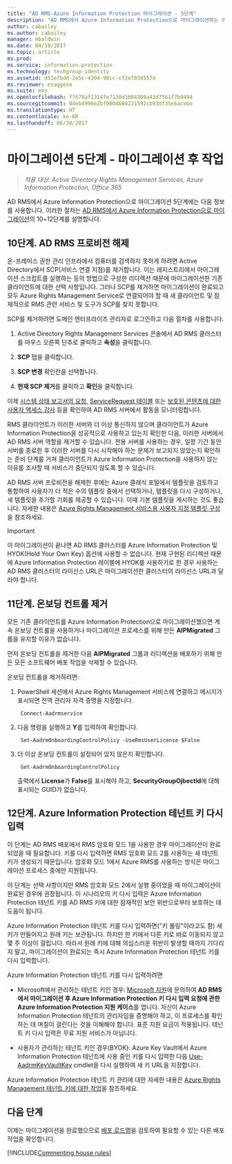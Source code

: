 ```yaml
---
title: "AD RMS-Azure Information Protection 마이그레이션 - 5단계"
description: "AD RMS에서 Azure Information Protection으로 마이그레이션하는 과정의 다섯 번째 단계로, AD RMS에서 Azure Information Protection으로 마이그레이션 10~12단계가 포함됩니다."
author: cabailey
ms.author: cabailey
manager: mbaldwin
ms.date: 04/18/2017
ms.topic: article
ms.prod: 
ms.service: information-protection
ms.technology: techgroup-identity
ms.assetid: d51e7bdd-2e5c-4304-98cc-cf2e7858557d
ms.reviewer: esaggese
ms.suite: ems
ms.openlocfilehash: f7678af1314fe7130d1084309a43d7561f7b9494
ms.sourcegitcommit: 04eb4990e2bf0004684221592cb93df35e6acebe
ms.translationtype: HT
ms.contentlocale: ko-KR
ms.lasthandoff: 06/30/2017
---
```

# <a name="migration-phase-5---post-migration-tasks"></a>마이그레이션 5단계 - 마이그레이션 후 작업

>*적용 대상: Active Directory Rights Management Services, Azure Information Protection, Office 365*


AD RMS에서 Azure Information Protection으로 마이그레이션 5단계에는 다음 정보를 사용합니다. 이러한 절차는 [AD RMS에서 Azure Information Protection으로 마이그레이션](migrate-from-ad-rms-to-azure-rms.md)의 10~12단계를 설명합니다.

## <a name="step-10-deprovison-ad-rms"></a>10단계. AD RMS 프로비전 해제

온-프레미스 권한 관리 인프라에서 컴퓨터를 검색하지 못하게 하려면 Active Directory에서 SCP(서비스 연결 지점)를 제거합니다. 이는 레지스트리에서 마이그레이션 스크립트를 실행하는 등의 방법으로 구성한 리디렉션 때문에 마이그레이션한 기존 클라이언트에 대한 선택 사항입니다. 그러나 SCP를 제거하면 마이그레이션이 완료되고 모두 Azure Rights Management Service로 연결되어야 할 때 새 클라이언트 및 잠재적으로 RMS 관련 서비스 및 도구가 SCP를 찾지 못합니다. 

SCP를 제거하려면 도메인 엔터프라이즈 관리자로 로그인하고 다음 절차를 사용합니다.

1. Active Directory Rights Management Services 콘솔에서 AD RMS 클러스터를 마우스 오른쪽 단추로 클릭하고 **속성**을 클릭합니다.

2. **SCP** 탭을 클릭합니다.

3. **SCP 변경** 확인란을 선택합니다.

4. **현재 SCP 제거**를 클릭하고 **확인**을 클릭합니다.

이제 [시스템 상태 보고서의 요청](https://technet.microsoft.com/library/ee221012%28v=ws.10%29.aspx), [ServiceRequest 테이블](http://technet.microsoft.com/library/dd772686%28v=ws.10%29.aspx) 또는 [보호된 콘텐츠에 대한 사용자 액세스 감사](http://social.technet.microsoft.com/wiki/contents/articles/3440.ad-rms-frequently-asked-questions-faq.aspx) 등을 확인하여 AD RMS 서버에서 활동을 모니터링합니다. 

RMS 클라이언트가 이러한 서버와 더 이상 통신하지 않으며 클라이언트가 Azure Information Protection을 성공적으로 사용하고 있는지 확인한 다음, 이러한 서버에서 AD RMS 서버 역할을 제거할 수 있습니다. 전용 서버를 사용하는 경우, 일정 기간 동안 서버를 종료한 후 이러한 서버를 다시 시작해야 하는 문제가 보고되지 않았는지 확인하는 준비 단계를 거쳐 클라이언트가 Azure Information Protection을 사용하지 않는 이유를 조사할 때 서비스가 중단되지 않도록 할 수 있습니다.

AD RMS 서버 프로비전을 해제한 후에는 Azure 클래식 포털에서 템플릿을 검토하고 통합하여 사용자가 더 적은 수의 템플릿 중에서 선택하거나, 템플릿을 다시 구성하거나, 새 템플릿을 추가할 기회를 제공할 수 있습니다. 이때 기본 템플릿을 게시하는 것도 좋습니다. 자세한 내용은 [Azure Rights Management 서비스용 사용자 지정 템플릿 구성](../deploy-use/configure-custom-templates.md)을 참조하세요.

>[!IMPORTANT]
> 이 마이그레이션이 끝나면 AD RMS 클러스터를 Azure Information Protection 및 HYOK(Hold Your Own Key) 옵션에 사용할 수 없습니다. 현재 구현된 리디렉션 때문에 Azure Information Protection 레이블에 HYOK를 사용하기로 한 경우 사용하는 AD RMS 클러스터의 라이선스 URL은 마이그레이션한 클러스터의 라이선스 URL과 달라야 합니다.

## <a name="step-11-remove-onboarding-controls"></a>11단계. 온보딩 컨트롤 제거

모든 기존 클라이언트를 Azure Information Protection으로 마이그레이션했으면 계속 온보딩 컨트롤을 사용하거나 마이그레이션 프로세스를 위해 만든 **AIPMigrated** 그룹을 유지할 이유가 없습니다. 

먼저 온보딩 컨트롤을 제거한 다음 **AIPMigrated** 그룹과 리디렉션을 배포하기 위해 만든 모든 소프트웨어 배포 작업을 삭제할 수 있습니다.

온보딩 컨트롤을 제거하려면:

1. PowerShell 세션에서 Azure Rights Management 서비스에 연결하고 메시지가 표시되면 전역 관리자 자격 증명을 지정합니다.

        Connect-Aadrmservice

2. 다음 명령을 실행하고 **Y**를 입력하여 확인합니다.

        Set-AadrmOnboardingControlPolicy -UseRmsUserLicense $False

3. 더 이상 온보딩 컨트롤이 설정되어 있지 않은지 확인합니다.

        Get-AadrmOnboardingControlPolicy

    출력에서 **License**가 **False**를 표시해야 하고, **SecurityGroupOjbectId**에 대해 표시되는 GUID가 없습니다.

## <a name="step-12-re-key-your-azure-information-protection-tenant-key"></a>12단계. Azure Information Protection 테넌트 키 다시 입력
이 단계는 AD RMS 배포에서 RMS 암호화 모드 1을 사용한 경우 마이그레이션이 완료되었을 때 필요합니다. 키를 다시 입력하면 RMS 암호화 모드 2를 사용하는 새 테넌트 키가 생성되기 때문입니다. 암호화 모드 1에서 Azure RMS를 사용하는 방식은 마이그레이션 프로세스 중에만 지원됩니다.

이 단계는 선택 사항이지만 RMS 암호화 모드 2에서 실행 중이었을 때 마이그레이션이 완료된 경우에 권장됩니다. 이 시나리오의 키 다시 입력은 Azure Information Protection 테넌트 키를 AD RMS 키에 대한 잠재적인 보안 위반으로부터 보호하는 데 도움이 됩니다.

Azure Information Protection 테넌트 키를 다시 입력하면("키 롤링"이라고도 함) 새 키가 만들어지고 원래 키는 보관됩니다. 하지만 한 키에서 다른 키로 바로 이동되지 않고 몇 주 이상이 걸립니다. 따라서 원래 키에 대해 의심스러운 위반이 발생할 때까지 기다리지 말고, 마이그레이션이 완료되는 즉시 Azure Information Protection 테넌트 키를 다시 입력합니다.

Azure Information Protection 테넌트 키를 다시 입력하려면

- Microsoft에서 관리하는 테넌트 키인 경우: [Microsoft 지원](../get-started/information-support.md#to-contact-microsoft-support)에 문의하여 **AD RMS에서 마이그레이션 후 Azure Information Protection 키 다시 입력 요청에 관한 Azure Information Protection 지원 케이스**를 엽니다. 자신이 Azure Information Protection 테넌트의 관리자임을 증명해야 하고, 이 프로세스를 확인하는 데 며칠이 걸린다는 것을 이해해야 합니다. 표준 지원 요금이 적용됩니다. 테넌트 키 다시 입력은 무료 지원 서비스가 아닙니다.

- 사용자가 관리하는 테넌트 키인 경우(BYOK): Azure Key Vault에서 Azure Information Protection 테넌트에 사용 중인 키를 다시 입력한 다음 [Use-AadrmKeyVaultKey](/powershell/aadrm/vlatest/use-aadrmkeyvaultkey) cmdlet을 다시 실행하여 새 키 URL을 지정합니다. 

Azure Information Protection 테넌트 키 관리에 대한 자세한 내용은 [Azure Rights Management 테넌트 키에 대한 작업](../deploy-use/operations-tenant-key.md)을 참조하세요.

## <a name="next-steps"></a>다음 단계

이제는 마이그레이션을 완료했으므로 [배포 로드맵](deployment-roadmap.md)을 검토하여 필요할 수 있는 다른 배포 작업을 확인합니다.

[!INCLUDE[Commenting house rules](../includes/houserules.md)]
